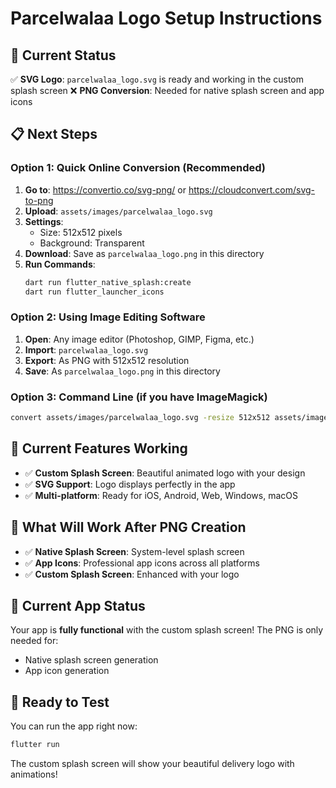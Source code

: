 # Parcelwalaa Logo Setup Instructions

## 🎯 Current Status
✅ **SVG Logo**: `parcelwalaa_logo.svg` is ready and working in the custom splash screen
❌ **PNG Conversion**: Needed for native splash screen and app icons

## 📋 Next Steps

### Option 1: Quick Online Conversion (Recommended)
1. **Go to**: https://convertio.co/svg-png/ or https://cloudconvert.com/svg-to-png
2. **Upload**: `assets/images/parcelwalaa_logo.svg`
3. **Settings**: 
   - Size: 512x512 pixels
   - Background: Transparent
4. **Download**: Save as `parcelwalaa_logo.png` in this directory
5. **Run Commands**:
   ```bash
   dart run flutter_native_splash:create
   dart run flutter_launcher_icons
   ```

### Option 2: Using Image Editing Software
1. **Open**: Any image editor (Photoshop, GIMP, Figma, etc.)
2. **Import**: `parcelwalaa_logo.svg`
3. **Export**: As PNG with 512x512 resolution
4. **Save**: As `parcelwalaa_logo.png` in this directory

### Option 3: Command Line (if you have ImageMagick)
```bash
convert assets/images/parcelwalaa_logo.svg -resize 512x512 assets/images/parcelwalaa_logo.png
```

## 🎨 Current Features Working
- ✅ **Custom Splash Screen**: Beautiful animated logo with your design
- ✅ **SVG Support**: Logo displays perfectly in the app
- ✅ **Multi-platform**: Ready for iOS, Android, Web, Windows, macOS

## 🚀 What Will Work After PNG Creation
- ✅ **Native Splash Screen**: System-level splash screen
- ✅ **App Icons**: Professional app icons across all platforms
- ✅ **Custom Splash Screen**: Enhanced with your logo

## 📱 Current App Status
Your app is **fully functional** with the custom splash screen! The PNG is only needed for:
- Native splash screen generation
- App icon generation

## 🎯 Ready to Test
You can run the app right now:
```bash
flutter run
```

The custom splash screen will show your beautiful delivery logo with animations!
